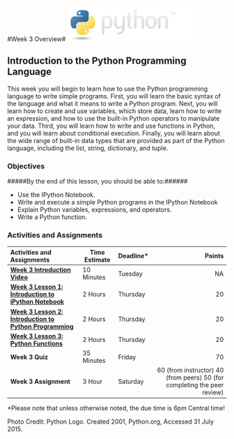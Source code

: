#Week 3 Overview#
![python logo](images/python-logo.png)
## Introduction to the Python Programming Language ##

This week you will begin to learn how to use the Python programming language to write simple programs. First, you will learn the basic syntax of the language and what it means to write a Python program. Next, you will learn how to create and use variables, which store data, learn how to write an expression, and how to use the built-in Python operators to manipulate your data. Third, you will learn how to write and use functions in Python, and you will learn about conditional execution. Finally, you will learn about the wide range of built-in data types that are provided as part of the Python language, including the list, string, dictionary, and tuple.

### Objectives ###

#####By the end of this lesson, you should be able to:######

- Use the IPython Notebook.
- Write and execute a simple Python programs in the IPython Notebook
- Explain Python variables, expressions, and operators.
- Write a Python function.


### Activities and Assignments ###

|Activities and Assignments | Time Estimate | Deadline* | Points|
|:------| -----|-------|----------:|
|**[Week 3 Introduction Video](https://mediaspace.illinois.edu/media/Week+Three/1_zz2e0clu)**|10 Minutes|Tuesday|NA|
|**[Week 3 Lesson 1: Introduction to iPython Notebook](lesson1.md)**| 2 Hours |Thursday| 20|
|**[Week 3 Lesson 2: Introduction to Python Programming](lesson2.md)**| 2 Hours | Thursday | 20 |
|**[Week 3 Lesson 3: Python Functions](lesson3.md)**| 2 Hours | Thursday| 20 |
|**Week 3 Quiz**| 35 Minutes | Friday | 70|
|**Week 3 Assignment**| 3 Hour | Saturday | 60 (from instructor) 40 (from peers) 50 (for completing the peer review) | 

*Please note that unless otherwise noted, the due time is 6pm Central time!

Photo Credit: Python Logo. Created 2001, Python.org, Accessed 31 July 2015.
